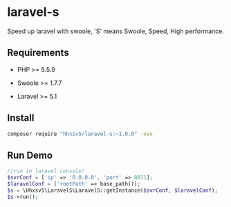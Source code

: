 # laravel-s
Speed up laravel with swoole, 'S' means Swoole, Speed, High performance.

## Requirements

- PHP >= 5.5.9

- Swoole >= 1.7.7

- Laravel >= 5.1

## Install

```Bash
composer require "hhxsv5/laravel-s:~1.0.0" -vvv
```

## Run Demo

```PHP
//run in laravel console!
$svrConf = ['ip' => '0.0.0.0', 'port' => 8011];
$laravelConf = ['rootPath' => base_path()];
$s = \Hhxsv5\LaravelS\LaravelS::getInstance($svrConf, $laravelConf);
$s->run();
```